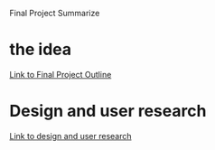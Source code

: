 Final Project Summarize

# the idea

[Link to Final Project Outline](/final_project_jiang.md)

# Design and user research

[Link to design and user research](/final_project_PartII.md)
